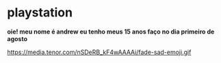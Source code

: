 # playstation

**oie! meu nome é andrew eu tenho meus 15 anos faço no dia primeiro de agosto**

<https://media.tenor.com/nSDeRB_kF4wAAAAi/fade-sad-emoji.gif>
